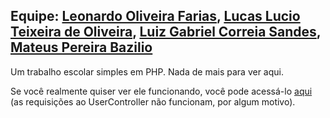 <h2>Equipe: <a href="https://github.com/LOFyz">Leonardo Oliveira Farias</a>, <a href="https://github.com/LucasLucioTO">Lucas Lucio Teixeira de Oliveira</a>, <a href="https://github.com/sandenson">Luiz Gabriel Correia Sandes</a>, <a href="https://github.com/SirBasius">Mateus Pereira Bazilio</a></h2>

<p>Um trabalho escolar simples em PHP. Nada de mais para ver aqui.</p>

<p>Se você realmente quiser ver ele funcionando, você pode acessá-lo <a href="https://pweeb2.000webhostapp.com/">aqui</a> (as requisições ao UserController não funcionam, por algum motivo).</p>
